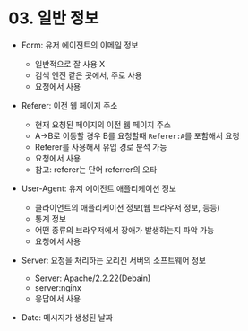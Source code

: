 # 03. 일반 정보

- Form: 유저 에이전트의 이메일 정보
  - 일반적으로 잘 사용 X
  - 검색 엔진 같은 곳에서, 주로 사용
  - 요청에서 사용
- Referer: 이전 웹 페이지 주소
  - 현재 요청된 페이지의 이전 웹 페이지 주소
  - A->B로 이동할 경우 B를 요청할때 `Referer:A`를 포함해서 요청
  - Referer를 사용해서 유입 경로 분석 가능
  - 요청에서 사용
  - 참고: referer는 단어 referrer의 오타
- User-Agent: 유저 에이전트 애플리케이션 정보
  - 클라이언트의 애플리케이션 정보(웹 브라우저 정보, 등등)
  - 통계 정보
  - 어떤 종류의 브라우저에서 장애가 발생하는지 파악 가능
  - 요청에서 사용

- Server: 요청을 처리하는 오리진 서버의 소프트웨어 정보
  - Server: Apache/2.2.22(Debain)
  - server:nginx
  - 응답에서 사용
- Date: 메시지가 생성된 날짜



